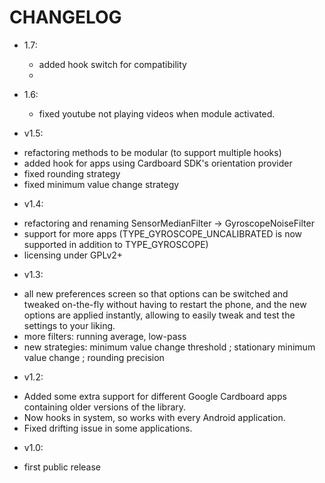 # CHANGELOG

- 1.7:
  * added hook switch for compatibility
  * 
- 1.6:
  * fixed youtube not playing videos when module activated.

- v1.5:
 * refactoring methods to be modular (to support multiple hooks)
 * added hook for apps using Cardboard SDK's orientation provider
 * fixed rounding strategy
 * fixed minimum value change strategy

- v1.4:
 * refactoring and renaming SensorMedianFilter -> GyroscopeNoiseFilter
 * support for more apps (TYPE_GYROSCOPE_UNCALIBRATED is now supported in addition to TYPE_GYROSCOPE)
 * licensing under GPLv2+

- v1.3:
 * all new preferences screen so that options can be switched and tweaked on-the-fly without having to restart the phone, and the new options are applied instantly, allowing to easily tweak and test the settings to your liking.
 * more filters: running average, low-pass
 * new strategies: minimum value change threshold ; stationary minimum value change ; rounding precision

- v1.2:
 * Added some extra support for different Google Cardboard apps containing older versions of the library.
 * Now hooks in system, so works with every Android application.
 * Fixed drifting issue in some applications.

- v1.0:
 * first public release
